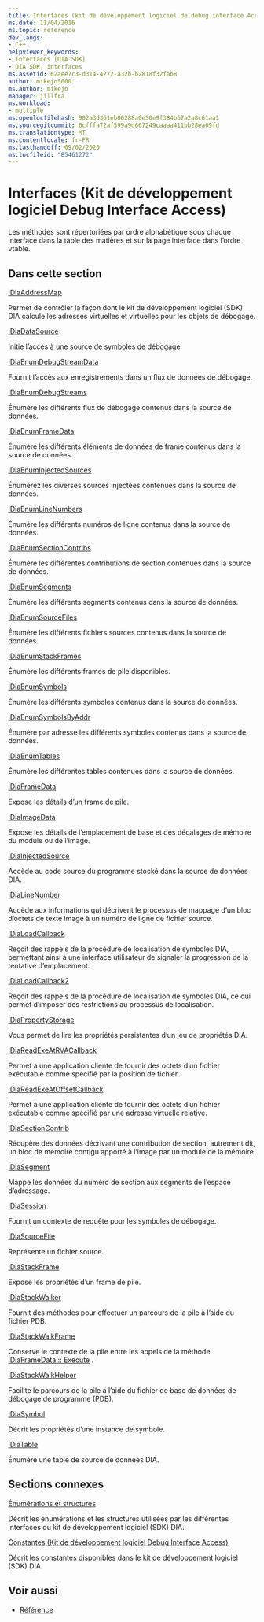 ```yaml
---
title: Interfaces (kit de développement logiciel de debug interface Access) | Microsoft Docs
ms.date: 11/04/2016
ms.topic: reference
dev_langs:
- C++
helpviewer_keywords:
- interfaces [DIA SDK]
- DIA SDK, interfaces
ms.assetid: 62aee7c3-d314-4272-a32b-b2818f32fab8
author: mikejo5000
ms.author: mikejo
manager: jillfra
ms.workload:
- multiple
ms.openlocfilehash: 902a3d361eb06288a0e50e9f384b67a2a8c61aa1
ms.sourcegitcommit: 6cfffa72af599a9d667249caaaa411bb28ea69fd
ms.translationtype: MT
ms.contentlocale: fr-FR
ms.lasthandoff: 09/02/2020
ms.locfileid: "85461272"
---
```

# <a name="interfaces-debug-interface-access-sdk"></a>Interfaces (Kit de développement logiciel Debug Interface Access)
Les méthodes sont répertoriées par ordre alphabétique sous chaque interface dans la table des matières et sur la page interface dans l’ordre vtable.

## <a name="in-this-section"></a>Dans cette section

[IDiaAddressMap](../../debugger/debug-interface-access/idiaaddressmap.md)

Permet de contrôler la façon dont le kit de développement logiciel (SDK) DIA calcule les adresses virtuelles et virtuelles pour les objets de débogage.

[IDiaDataSource](../../debugger/debug-interface-access/idiadatasource.md)

Initie l’accès à une source de symboles de débogage.

[IDiaEnumDebugStreamData](../../debugger/debug-interface-access/idiaenumdebugstreamdata.md)

Fournit l’accès aux enregistrements dans un flux de données de débogage.

[IDiaEnumDebugStreams](../../debugger/debug-interface-access/idiaenumdebugstreams.md)

Énumère les différents flux de débogage contenus dans la source de données.

[IDiaEnumFrameData](../../debugger/debug-interface-access/idiaenumframedata.md)

Énumère les différents éléments de données de frame contenus dans la source de données.

[IDiaEnumInjectedSources](../../debugger/debug-interface-access/idiaenuminjectedsources.md)

Énumérez les diverses sources injectées contenues dans la source de données.

[IDiaEnumLineNumbers](../../debugger/debug-interface-access/idiaenumlinenumbers.md)

Énumère les différents numéros de ligne contenus dans la source de données.

[IDiaEnumSectionContribs](../../debugger/debug-interface-access/idiaenumsectioncontribs.md)

Énumère les différentes contributions de section contenues dans la source de données.

[IDiaEnumSegments](../../debugger/debug-interface-access/idiaenumsegments.md)

Énumère les différents segments contenus dans la source de données.

[IDiaEnumSourceFiles](../../debugger/debug-interface-access/idiaenumsourcefiles.md)

Énumère les différents fichiers sources contenus dans la source de données.

[IDiaEnumStackFrames](../../debugger/debug-interface-access/idiaenumstackframes.md)

Énumère les différents frames de pile disponibles.

[IDiaEnumSymbols](../../debugger/debug-interface-access/idiaenumsymbols.md)

Énumère les différents symboles contenus dans la source de données.

[IDiaEnumSymbolsByAddr](../../debugger/debug-interface-access/idiaenumsymbolsbyaddr.md)

Énumère par adresse les différents symboles contenus dans la source de données.

[IDiaEnumTables](../../debugger/debug-interface-access/idiaenumtables.md)

Énumère les différentes tables contenues dans la source de données.

[IDiaFrameData](../../debugger/debug-interface-access/idiaframedata.md)

Expose les détails d’un frame de pile.

[IDiaImageData](../../debugger/debug-interface-access/idiaimagedata.md)

Expose les détails de l’emplacement de base et des décalages de mémoire du module ou de l’image.

[IDiaInjectedSource](../../debugger/debug-interface-access/idiainjectedsource.md)

Accède au code source du programme stocké dans la source de données DIA.

[IDiaLineNumber](../../debugger/debug-interface-access/idialinenumber.md)

Accède aux informations qui décrivent le processus de mappage d’un bloc d’octets de texte image à un numéro de ligne de fichier source.

[IDiaLoadCallback](../../debugger/debug-interface-access/idialoadcallback.md)

Reçoit des rappels de la procédure de localisation de symboles DIA, permettant ainsi à une interface utilisateur de signaler la progression de la tentative d’emplacement.

[IDiaLoadCallback2](../../debugger/debug-interface-access/idialoadcallback2.md)

Reçoit des rappels de la procédure de localisation de symboles DIA, ce qui permet d’imposer des restrictions au processus de localisation.

[IDiaPropertyStorage](../../debugger/debug-interface-access/idiapropertystorage.md)

Vous permet de lire les propriétés persistantes d’un jeu de propriétés DIA.

[IDiaReadExeAtRVACallback](../../debugger/debug-interface-access/idiareadexeatrvacallback.md)

Permet à une application cliente de fournir des octets d’un fichier exécutable comme spécifié par la position de fichier.

[IDiaReadExeAtOffsetCallback](../../debugger/debug-interface-access/idiareadexeatoffsetcallback.md)

Permet à une application cliente de fournir des octets d’un fichier exécutable comme spécifié par une adresse virtuelle relative.

[IDiaSectionContrib](../../debugger/debug-interface-access/idiasectioncontrib.md)

Récupère des données décrivant une contribution de section, autrement dit, un bloc de mémoire contigu apporté à l’image par un module de la mémoire.

[IDiaSegment](../../debugger/debug-interface-access/idiasegment.md)

Mappe les données du numéro de section aux segments de l’espace d’adressage.

[IDiaSession](../../debugger/debug-interface-access/idiasession.md)

Fournit un contexte de requête pour les symboles de débogage.

[IDiaSourceFile](../../debugger/debug-interface-access/idiasourcefile.md)

Représente un fichier source.

[IDiaStackFrame](../../debugger/debug-interface-access/idiastackframe.md)

Expose les propriétés d’un frame de pile.

[IDiaStackWalker](../../debugger/debug-interface-access/idiastackwalker.md)

Fournit des méthodes pour effectuer un parcours de la pile à l’aide du fichier PDB.

[IDiaStackWalkFrame](../../debugger/debug-interface-access/idiastackwalkframe.md)

Conserve le contexte de la pile entre les appels de la méthode [IDiaFrameData :: Execute](../../debugger/debug-interface-access/idiaframedata-execute.md) .

[IDiaStackWalkHelper](../../debugger/debug-interface-access/idiastackwalkhelper.md)

Facilite le parcours de la pile à l’aide du fichier de base de données de débogage de programme (PDB).

[IDiaSymbol](../../debugger/debug-interface-access/idiasymbol.md)

Décrit les propriétés d’une instance de symbole.

[IDiaTable](../../debugger/debug-interface-access/idiatable.md)

Énumère une table de source de données DIA.

## <a name="related-sections"></a>Sections connexes
[Énumérations et structures](../../debugger/debug-interface-access/enumerations-and-structures.md)

Décrit les énumérations et les structures utilisées par les différentes interfaces du kit de développement logiciel (SDK) DIA.

[Constantes (Kit de développement logiciel Debug Interface Access)](../../debugger/debug-interface-access/constants-debug-interface-access-sdk.md)

Décrit les constantes disponibles dans le kit de développement logiciel (SDK) DIA.

## <a name="see-also"></a>Voir aussi

- [Référence](../../debugger/debug-interface-access/debug-interface-access-sdk-reference.md)